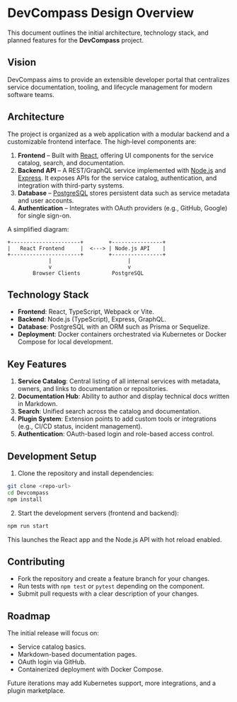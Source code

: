 # DevCompass Design Overview

This document outlines the initial architecture, technology stack, and planned features for the **DevCompass** project.

## Vision

DevCompass aims to provide an extensible developer portal that centralizes service documentation, tooling, and lifecycle management for modern software teams.

## Architecture

The project is organized as a web application with a modular backend and a customizable frontend interface. The high‑level components are:

1. **Frontend** – Built with [React](https://react.dev/), offering UI components for the service catalog, search, and documentation.
2. **Backend API** – A REST/GraphQL service implemented with [Node.js](https://nodejs.org/) and [Express](https://expressjs.com/). It exposes APIs for the service catalog, authentication, and integration with third-party systems.
3. **Database** – [PostgreSQL](https://www.postgresql.org/) stores persistent data such as service metadata and user accounts.
4. **Authentication** – Integrates with OAuth providers (e.g., GitHub, Google) for single sign-on.

A simplified diagram:

```text
+----------------------+        +----------------+
|   React Frontend     |  <---> | Node.js API    |
+----------------------+        +----------------+
             |                        |
             v                        v
        Browser Clients          PostgreSQL
```

## Technology Stack

- **Frontend**: React, TypeScript, Webpack or Vite.
- **Backend**: Node.js (TypeScript), Express, GraphQL.
- **Database**: PostgreSQL with an ORM such as Prisma or Sequelize.
- **Deployment**: Docker containers orchestrated via Kubernetes or Docker Compose for local development.

## Key Features

1. **Service Catalog**: Central listing of all internal services with metadata, owners, and links to documentation or repositories.
2. **Documentation Hub**: Ability to author and display technical docs written in Markdown.
3. **Search**: Unified search across the catalog and documentation.
4. **Plugin System**: Extension points to add custom tools or integrations (e.g., CI/CD status, incident management).
5. **Authentication**: OAuth-based login and role-based access control.

## Development Setup

1. Clone the repository and install dependencies:

```bash
git clone <repo-url>
cd Devcompass
npm install
```

2. Start the development servers (frontend and backend):

```bash
npm run start
```

This launches the React app and the Node.js API with hot reload enabled.

## Contributing

- Fork the repository and create a feature branch for your changes.
- Run tests with `npm test` or `pytest` depending on the component.
- Submit pull requests with a clear description of your changes.

## Roadmap

The initial release will focus on:

- Service catalog basics.
- Markdown-based documentation pages.
- OAuth login via GitHub.
- Containerized deployment with Docker Compose.

Future iterations may add Kubernetes support, more integrations, and a plugin marketplace.

